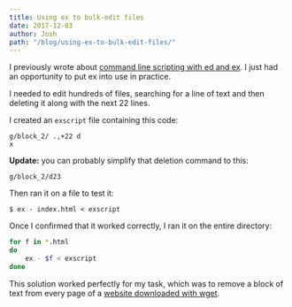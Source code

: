 ```yaml
---
title: Using ex to bulk-edit files
date: 2017-12-03
author: Josh
path: "/blog/using-ex-to-bulk-edit-files/"
---
```


I previously wrote about <a href="https://codeselfstudy.com/blogs/command-line-scripting-with-ed-and-ex">command line scripting with ed and ex</a>. I just had an opportunity to put ex into use in practice.

I needed to edit hundreds of files, searching for a line of text and then deleting it along with the next 22 lines.

I created an <code>exscript</code> file containing this code:

```
g/block_2/ .,+22 d
x
```

**Update:** you can probably simplify that deletion command to this:

```
g/block_2/d23
```

Then ran it on a file to test it:

```
$ ex - index.html < exscript
```

Once I confirmed that it worked correctly, I ran it on the entire directory:

```bash
for f in *.html
do
    ex - $f < exscript
done
```

This solution worked perfectly for my task, which was to remove a block of text from every page of a <a href="https://codeselfstudy.com/wiki/Wget">website downloaded with wget</a>.
